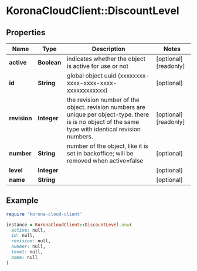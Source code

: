 # KoronaCloudClient::DiscountLevel

## Properties

| Name | Type | Description | Notes |
| ---- | ---- | ----------- | ----- |
| **active** | **Boolean** | indicates whether the object is active for use or not | [optional][readonly] |
| **id** | **String** | global object uuid (xxxxxxxx-xxxx-xxxx-xxxx-xxxxxxxxxxxx) | [optional] |
| **revision** | **Integer** | the revision number of the object. revision numbers are unique per object-type. there is is no object of the same type with identical revision numbers. | [optional][readonly] |
| **number** | **String** | number of the object, like it is set in backoffice; will be removed when active&#x3D;false | [optional] |
| **level** | **Integer** |  | [optional] |
| **name** | **String** |  | [optional] |

## Example

```ruby
require 'korona-cloud-client'

instance = KoronaCloudClient::DiscountLevel.new(
  active: null,
  id: null,
  revision: null,
  number: null,
  level: null,
  name: null
)
```

